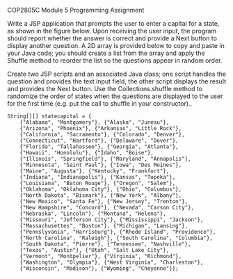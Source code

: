 COP2805C Module 5 Programming Assignment

Write a JSP application that prompts the user to enter a capital for a state, as shown in the figure below. Upon receiving the user input, the program should report whether the answer is correct and provide a Next button to display another question. A 2D array is provided below to copy and paste in your Java code; you should create a list from the array and apply the Shuffle method to reorder the list so the questions appear in random order.

Create two JSP scripts and an associated Java class; one script handles the question and provides the text input field, the other script displays the result and provides the Next button. Use the Collections.shuffle method to randomize the order of states when the questions are displayed to the user for the first time (e.g. put the  call to  shuffle in your constructor)..

```
String[][] statecapital = {
    {"Alabama", "Montgomery"}, {"Alaska", "Juneau"},
    {"Arizona", "Phoenix"}, {"Arkansas", "Little Rock"}, 
	{"California", "Sacramento"}, {"Colorado", "Denver"}, 
	{"Connecticut", "Hartford"}, {"Delaware", "Dover"}, 
	{"Florida", "Tallahassee"}, {"Georgia", "Atlanta"}, 
	{"Hawaii", "Honolulu"}, {"Idaho", "Boise"}, 
	{"Illinois", "Springfield"}, {"Maryland", "Annapolis"}, 
	{"Minnesota", "Saint Paul"}, {"Iowa", "Des Moines"}, 
	{"Maine", "Augusta"}, {"Kentucky", "Frankfort"}, 
	{"Indiana", "Indianapolis"}, {"Kansas", "Topeka"}, 
	{"Louisiana", "Baton Rouge"}, {"Oregon", "Salem"}, 
	{"Oklahoma", "Oklahoma City"}, {"Ohio", "Columbus"}, 
	{"North Dakota", "Bismark"}, {"New York", "Albany"}, 
	{"New Mexico", "Santa Fe"}, {"New Jersey", "Trenton"}, 
	{"New Hampshire", "Concord"}, {"Nevada", "Carson City"}, 
	{"Nebraska", "Lincoln"}, {"Montana", "Helena"},    
	{"Missouri", "Jefferson City"}, {"Mississippi", "Jackson"},    
	{"Massachusettes", "Boston"}, {"Michigan", "Lansing"}, 
	{"Pennslyvania", "Harrisburg"}, {"Rhode Island", "Providence"},
	{"North Carolina", "Raleigh"}, {"South Carolina", "Columbia"}, 
	{"South Dakota", "Pierre"}, {"Tennessee", "Nashville"},    
	{"Texas", "Austin"}, {"Utah", "Salt Lake City"}, 
	{"Vermont", "Montpelier"}, {"Virginia", "Richmond"}, 
	{"Washington", "Olympia"}, {"West Virginia", "Charleston"}, 
	{"Wisconsin", "Madison"}, {"Wyoming", "Cheyenne"}};
```